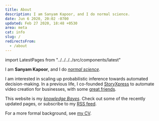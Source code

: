 ```yaml
---
title: About
description: I am Sanyam Kapoor, and I do normal science.
date: Jun 6 2020, 20:02 -0700
updated: Feb 27 2020, 18:48 +0530
area: meta
cat: info
slug: /
redirectsFrom:
  - /about
---
```


import LatestPages from "../../../../src/components/latest"

I am **Sanyam Kapoor**, and I do [_normal science_](https://www.uky.edu/~eushe2/Pajares/Kuhn.html).

I am interested in scaling up probabilistic inference towards automated
decision-making. In a previous life, I co-founded [StoryXpress](https://storyxpress.co/) to
automate video creation for businesses, with some [great friends](https://www.forbes.com/profile/storyxpress/?list=30under30-asia-media-marketing-advertising#22c9b8ad1f85).

This website is my [_knowledge Bayes_](/kb). Check out some of the recently updated
pages, or subscribe to my [RSS feed](/rss.xml).

<LatestPages />

For a more formal background, see [my CV](https://u.perhapsbay.es/cv).
